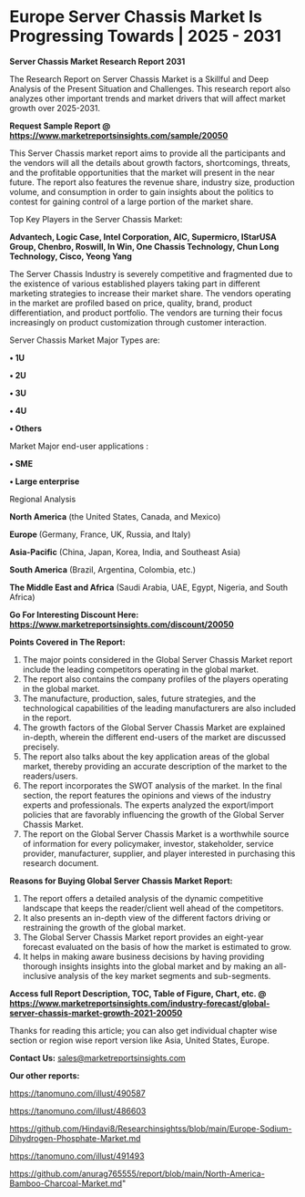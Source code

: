# Europe Server Chassis Market Is Progressing Towards | 2025 - 2031

<strong>Server Chassis Market Research Report 2031</strong>

The Research Report on Server Chassis Market is a Skillful and Deep Analysis of the Present Situation and Challenges. This research report also analyzes other important trends and market drivers that will affect market growth over 2025-2031.

<strong>Request Sample Report @ <a href=https://www.marketreportsinsights.com/sample/20050>https://www.marketreportsinsights.com/sample/20050</a></strong>

This Server Chassis market report aims to provide all the participants and the vendors will all the details about growth factors, shortcomings, threats, and the profitable opportunities that the market will present in the near future. The report also features the revenue share, industry size, production volume, and consumption in order to gain insights about the politics to contest for gaining control of a large portion of the market share.

Top Key Players in the Server Chassis Market:

<strong>Advantech, Logic Case, Intel Corporation, AIC, Supermicro, IStarUSA Group, Chenbro, Roswill, In Win, One Chassis Technology, Chun Long Technology, Cisco, Yeong Yang</strong>

The Server Chassis Industry is severely competitive and fragmented due to the existence of various established players taking part in different marketing strategies to increase their market share. The vendors operating in the market are profiled based on price, quality, brand, product differentiation, and product portfolio. The vendors are turning their focus increasingly on product customization through customer interaction.

Server Chassis Market Major Types are:

<strong>• 1U

• 2U

• 3U

• 4U

• Others</strong>

Market Major end-user applications :

<strong>• SME

• Large enterprise</strong>

Regional Analysis

</u><strong><b>North America</b></strong> (the United States, Canada, and Mexico)

<strong><b>Europe </b></strong>(Germany, France, UK, Russia, and Italy)

<strong><b>Asia-Pacific</b></strong> (China, Japan, Korea, India, and Southeast Asia)

<strong><b>South America</b></strong> (Brazil, Argentina, Colombia, etc.)

<strong><b>The Middle East and Africa</b></strong> (Saudi Arabia, UAE, Egypt, Nigeria, and South Africa)

<strong>Go For Interesting Discount Here: <a href=https://www.marketreportsinsights.com/discount/20050>https://www.marketreportsinsights.com/discount/20050</a></strong>

<strong>Points Covered in The Report:</strong>
<ol>
  <li>The major points considered in the Global Server Chassis Market report include the leading competitors operating in the global market.</li>
  <li>The report also contains the company profiles of the players operating in the global market.</li>
  <li>The manufacture, production, sales, future strategies, and the technological capabilities of the leading manufacturers are also included in the report.</li>
  <li>The growth factors of the Global Server Chassis Market are explained in-depth, wherein the different end-users of the market are discussed precisely.</li>
  <li>The report also talks about the key application areas of the global market, thereby providing an accurate description of the market to the readers/users.</li>
  <li>The report incorporates the SWOT analysis of the market. In the final section, the report features the opinions and views of the industry experts and professionals. The experts analyzed the export/import policies that are favorably influencing the growth of the Global Server Chassis Market.</li>
  <li>The report on the Global Server Chassis Market is a worthwhile source of information for every policymaker, investor, stakeholder, service provider, manufacturer, supplier, and player interested in purchasing this research document.</li>
</ol>
<strong>Reasons for Buying Global Server Chassis Market Report:</strong>

<ol>
  <li>The report offers a detailed analysis of the dynamic competitive landscape that keeps the reader/client well ahead of the competitors.</li>
  <li>It also presents an in-depth view of the different factors driving or restraining the growth of the global market.</li>
  <li>The Global Server Chassis Market report provides an eight-year forecast evaluated on the basis of how the market is estimated to grow.</li>
  <li>It helps in making aware business decisions by having providing thorough insights insights into the global market and by making an all-inclusive analysis of the key market segments and sub-segments.</li>
</ol>
<strong>Access full Report Description, TOC, Table of Figure, Chart, etc. @ <a href=https://www.marketreportsinsights.com/industry-forecast/global-server-chassis-market-growth-2021-20050>https://www.marketreportsinsights.com/industry-forecast/global-server-chassis-market-growth-2021-20050</a></strong>


Thanks for reading this article; you can also get individual chapter wise section or region wise report version like Asia, United States, Europe.

<strong>Contact Us:</strong>
sales@marketreportsinsights.com

<strong>Our other reports:</strong>

<a href=https://tanomuno.com/illust/490587>https://tanomuno.com/illust/490587</a>

<a href=https://tanomuno.com/illust/486603>https://tanomuno.com/illust/486603</a>

<a href=https://github.com/Hindavi8/Researchinsightss/blob/main/Europe-Sodium-Dihydrogen-Phosphate-Market.md>https://github.com/Hindavi8/Researchinsightss/blob/main/Europe-Sodium-Dihydrogen-Phosphate-Market.md</a>

<a href=https://tanomuno.com/illust/491493>https://tanomuno.com/illust/491493</a>

<a href=https://github.com/anurag765555/report/blob/main/North-America-Bamboo-Charcoal-Market.md>https://github.com/anurag765555/report/blob/main/North-America-Bamboo-Charcoal-Market.md</a>"
